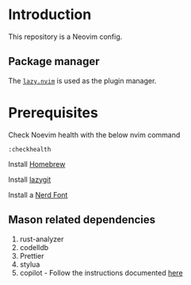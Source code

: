 # Introduction

This repository is a Neovim config.

## Package manager

The [`lazy.nvim`](https://github.com/folke/lazy.nvim) is used as the plugin manager.

# Prerequisites

Check Noevim health with the below nvim command

```terminal
:checkhealth
```

Install [Homebrew](https://brew.sh/)

Install [lazygit](https://github.com/jesseduffield/lazygit)

Install a [Nerd Font](https://www.nerdfonts.com/)

## Mason related dependencies

1. rust-analyzer
2. codelldb
3. Prettier
4. stylua
5. copilot - Follow the instructions documented [here](https://github.com/github/copilot.vim)

